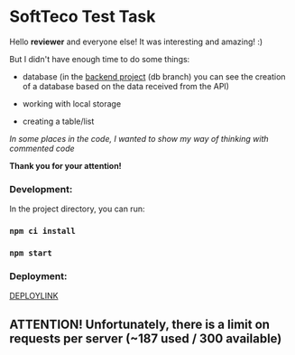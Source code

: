 # SoftTeco Test Task

Hello **reviewer** and everyone else!
It was interesting and amazing! :)

But I didn't have enough time to do some things:

- database (in the [backend project](https://github.com/superpuper777/currency-converter-backend) (db branch) you can see the creation of a database based on the data received from the API)

- working with local storage

- creating a table/list

_In some places in the code, I wanted to show my way of thinking with commented code_

**Thank you for your attention!**

### Development:

In the project directory, you can run:

### `npm ci install`

### `npm start`

### Deployment:

[DEPLOYLINK](https://currency-zone-smiu.onrender.com)

## ATTENTION! Unfortunately, there is a limit on requests per server (~187 used / 300 available)
